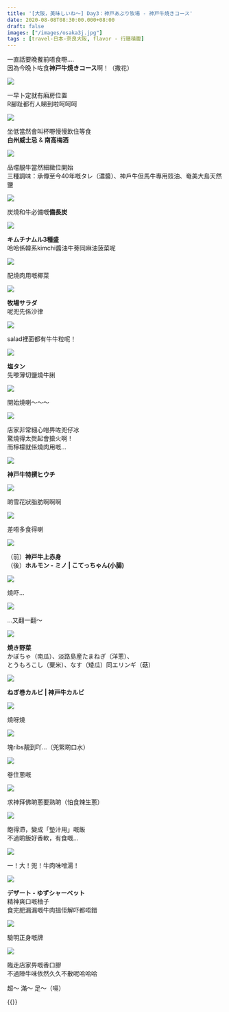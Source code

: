 ```yaml
---
title: '[大阪，美味しいね～] Day3：神戸あぶり牧場 - 神戸牛焼きコース'
date: 2020-08-08T08:30:00.000+08:00
draft: false
images: ["/images/osaka3j.jpg"]
tags : [travel-日本-奈良大阪, flavor - 行膳積腹]
---
```

  
一直話要晚餐前唔食嘢....  
因為今晚卜咗食**神戸牛焼きコース**啊！（撒花）

![](/images/osaka3i1.jpg)

一早卜定就有廂房位置  
R腳趾都冇人睇到啦呵呵呵  
  
![](/images/osaka3i2.jpg)
  
坐低當然會叫杯嘢慢慢飲住等食  
**白州威士忌** & **南高梅酒**  

![](/images/osaka3i3.jpg)

品嚐靚牛當然細緻位開始  
三種調味：承傳至今40年嘅タレ（濃醬）、神戶牛但馬牛專用豉油、奄美大島天然鹽  

![](/images/osaka3i4.jpg)

炭燒和牛必備嘅**備長炭**  

![](/images/osaka3i5.jpg)

**キムチナムル3種盛**  
哈哈係韓系kimchi醬油牛蒡同麻油菠菜呢

![](/images/osaka3i6.jpg)

配燒肉用嘅椰菜

![](/images/osaka3i7.jpg)

**牧場サラダ**  
呢兜先係沙律

![](/images/osaka3i24.jpg)

salad裡面都有牛牛粒呢！

![](/images/osaka3i9.jpg)

**塩タン**  
先嚟薄切鹽燒牛脷  

![](/images/osaka3i10.jpg)

開始燒喇～～～

![](/images/osaka3i11.jpg)

店家非常細心咁畀咗兜仔冰  
驚燒得太㷫起會搶火啊！  
而檸檬就係燒肉用嘅...

![](/images/osaka3i12.jpg)

**神戸牛特撰ヒウチ**  

![](/images/osaka3i13.jpg)

啲雪花狀脂肪啊啊啊

![](/images/osaka3i14.jpg)

差唔多食得喇

![](/images/osaka3i15.jpg)

（前）**神戸牛上赤身**  
（後）**ホルモン - ミノ | こてっちゃん(小腸)**  

![](/images/osaka3i16.jpg)

燒吓...

![](/images/osaka3i17.jpg)

...又翻一翻～

![](/images/osaka3i18.jpg)

**焼き野菜**  
かぼちゃ（南瓜）、淡路島産たまねぎ（洋蔥）、  
とうもろこし（粟米）、なす（矮瓜）同エリンギ（菇）

![](/images/osaka3i19.jpg)

**ねぎ巻カルビ | 神戸牛カルビ**

![](/images/osaka3i20.jpg)

燒呀燒

![](/images/osaka3i21.jpg)

塊ribs靚到吖...（兜緊啲口水）

![](/images/osaka3i22.jpg)

卷住蔥嘅

![](/images/osaka3i23.jpg)

求神拜佛啲蔥要熟啲（怕食辣生蔥）

![](/images/osaka3i25.jpg)

飽得滯，變成「墊汁用」嘅飯  
不過啲飯好香軟，有食嘅...

![](/images/osaka3i26.jpg)

一！大！兜！牛肉味噌湯！

![](/images/osaka3i27.jpg)

**デザート - ゆずシャーベット**  
精神爽口嘅柚子  
食完肥漏漏嘅牛肉搵佢解吓都唔錯

![](/images/osaka3i28.jpg)

驗明正身嘅牌

![](/images/osaka3i29.jpg)

臨走店家畀嘅香口膠  
不過陣牛味依然久久不散呢哈哈哈  
  
  
  
  
超～ 滿～ 足～（嗝）  
  
{{<osaka>}}
